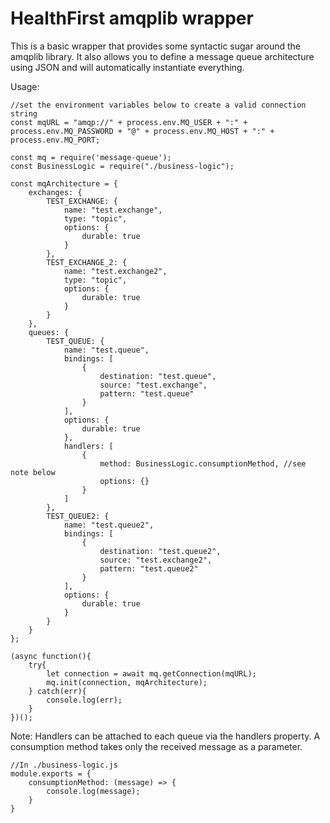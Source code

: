 # HealthFirst amqplib wrapper

This is a basic wrapper that provides some syntactic sugar around the amqplib library. It also allows you to define a message queue architecture using JSON and will automatically instantiate everything.

Usage:
```
//set the environment variables below to create a valid connection string
const mqURL = "amqp://" + process.env.MQ_USER + ":" + process.env.MQ_PASSWORD + "@" + process.env.MQ_HOST + ":" + process.env.MQ_PORT;

const mq = require('message-queue');
const BusinessLogic = require("./business-logic");

const mqArchitecture = {
    exchanges: {
        TEST_EXCHANGE: {
            name: "test.exchange",
            type: "topic",
            options: {
                durable: true
            }
        },
        TEST_EXCHANGE_2: {
            name: "test.exchange2",
            type: "topic",
            options: {
                durable: true
            }
        }
    },
    queues: {
        TEST_QUEUE: {
            name: "test.queue",
            bindings: [
                {
                    destination: "test.queue",
                    source: "test.exchange",
                    pattern: "test.queue" 
                }
            ],
            options: {
                durable: true
            },
            handlers: [
                {
                    method: BusinessLogic.consumptionMethod, //see note below
                    options: {}
                }
            ]
        },
        TEST_QUEUE2: {
            name: "test.queue2",
            bindings: [
                {
                    destination: "test.queue2",
                    source: "test.exchange2",
                    pattern: "test.queue2" 
                }
            ],
            options: {
                durable: true
            }
        }
    }
};

(async function(){
    try{
        let connection = await mq.getConnection(mqURL);
        mq.init(connection, mqArchitecture);
    } catch(err){
        console.log(err);
    }
})();
```

Note: Handlers can be attached to each queue via the handlers property. A consumption method takes only the received message as a parameter. 
```
//In ./business-logic.js
module.exports = {
    consumptionMethod: (message) => {
        console.log(message);
    }
}
```
